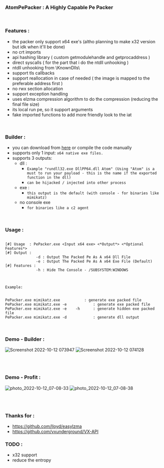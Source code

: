 ### AtomPePacker : A Highly Capable Pe Packer
<br>

### Features :
- the packer only support x64 exe's (altho planning to make x32 version but idk when it'll be done)
- no crt imports
- api hashing library ( custom getmodulehandle and getprocaddress )
- direct syscalls ( for the part that i do the ntdll unhooking )
- ntdll unhooking from \KnownDlls\
- support tls callbacks
- support reallocation in case of needed ( the image is mapped to the preferable address first )
- no rwx section allocation 
- support exception handling
- uses elzma compression algorithm to do the compression (reducing the final file size)
- its local run pe, so it support arguments 
- fake imported functions to add more friendly look to the iat 



<br>


### Builder :
- you can download from [here](https://github.com/ORCx41/AtomPePacker/releases/tag/1) or compile the code manually
- supports only 1 input: `x64 native exe files.`
- supports 3 outputs:
  - dll :
    - `Example "rundll32.exe DllPP64.dll Atom" (Using "Atom" is a must to run your payload - this is the name if the exported function in the dll)` 
    - `can be hijacked / injected into other process`
  - exe :
    - `this output is the default (with console - for binaries like mimikatz)`
  - no console exe
    - `for binaries like a c2 agent`


<br>

### Usage :
```

[#] Usage  : PePacker.exe <Input x64 exe> <*Output*> <*Optional Features*>
[#] Output :
              -d : Output The Packed Pe As A x64 Dll File
              -e : Output The Packed Pe As A x64 Exe File (Default)
[#] Features :
              -h : Hide The Console - /SUBSYSTEM:WINDOWS



Example:


PePacker.exe mimikatz.exe			: generate exe packed file
PePacker.exe mimikatz.exe -e			: generate exe packed file
PePacker.exe mimikatz.exe -e	-h		: generate hidden exe packed file
PePacker.exe mimikatz.exe -d			: generate dll output

```




<br>

### Demo - Builder :
![Screenshot 2022-10-12 073947](https://user-images.githubusercontent.com/111295429/195252422-8e950ea8-be59-406d-ab6e-42bf273ae314.png)
![Screenshot 2022-10-12 074128](https://user-images.githubusercontent.com/111295429/195252144-1c32c279-2e22-4ccd-8b06-6b2aac901324.png)



<br>
<br>

### Demo - Profit :
![photo_2022-10-12_07-08-33](https://user-images.githubusercontent.com/111295429/195249176-9c021c71-5c1c-42f7-b1fa-7937259e6e39.png)
![photo_2022-10-12_07-08-38](https://user-images.githubusercontent.com/111295429/195249100-1fe2a944-c67f-4495-b20f-8062afe6a429.jpg)

<br>
<br>


### Thanks for :
- https://github.com/lloyd/easylzma
- https://github.com/vxunderground/VX-API


### TODO :
  - x32 support
  - reduce the entropy





